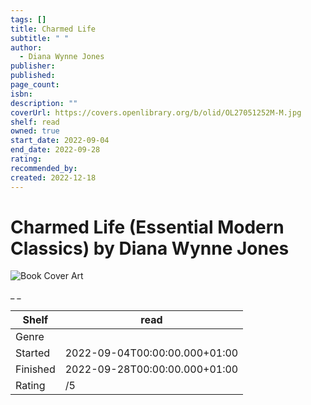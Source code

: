 ```yaml
---
tags: []
title: Charmed Life
subtitle: " "
author:
  - Diana Wynne Jones
publisher:
published:
page_count:
isbn:
description: ""
coverUrl: https://covers.openlibrary.org/b/olid/OL27051252M-M.jpg
shelf: read
owned: true
start_date: 2022-09-04
end_date: 2022-09-28
rating:
recommended_by:
created: 2022-12-18
---
```


# Charmed Life (Essential Modern Classics) by Diana Wynne Jones

![Book Cover Art](https://covers.openlibrary.org/b/olid/OL27051252M-M.jpg)

_ _

| Shelf | read |
| --- | --- |
| Genre |  |
| Started | 2022-09-04T00:00:00.000+01:00 |
| Finished | 2022-09-28T00:00:00.000+01:00 |
| Rating | /5 |

